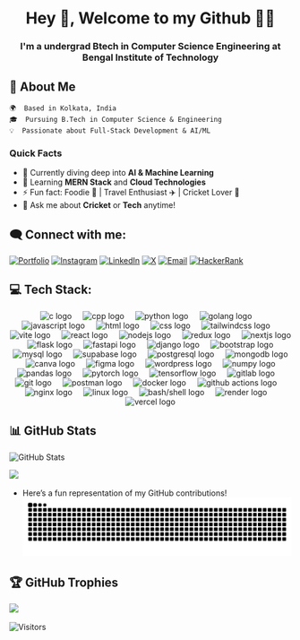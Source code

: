 <h1 align="center">Hey 👋, Welcome to my Github 🧑‍💻</h1>
<h3 align="center">I'm a undergrad Btech in Computer Science Engineering at Bengal Institute of Technology</h3>



## 🚀 About Me

```
🌍  Based in Kolkata, India
🎓  Pursuing B.Tech in Computer Science & Engineering
💡  Passionate about Full-Stack Development & AI/ML
```

### Quick Facts
- 🔭 Currently diving deep into **AI & Machine Learning**
- 🌱 Learning **MERN Stack** and **Cloud Technologies**
- ⚡ Fun fact: Foodie 🍕 | Travel Enthusiast ✈️ | Cricket Lover 🏏
- 💬 Ask me about **Cricket** or **Tech** anytime!


## 🗨️ Connect with me:
[![Portfolio](https://img.shields.io/badge/Portfolio-4285F4?style=for-the-badge&logo=vercel&logoColor=white)](https://imsubhro.vercel.app/)
[![Instagram](https://img.shields.io/badge/Instagram-%23E4405F.svg?style=for-the-badge&logo=instagram&logoColor=white)](https://instagram.com/just.subhro)
[![LinkedIn](https://img.shields.io/badge/LinkedIn-%230077B5.svg?style=for-the-badge&logo=linkedin&logoColor=white)](https://linkedin.com/in/subhro-mohanta)
[![X](https://img.shields.io/badge/X-black.svg?style=for-the-badge&logo=x&logoColor=white)](https://x.com/subhro_vk)
[![Email](https://img.shields.io/badge/Email-D14836?style=for-the-badge&logo=gmail&logoColor=white)](mailto:subhromohanta16@gmail.com)
[![HackerRank](https://img.shields.io/badge/HackerRank-2EC866?style=for-the-badge&logo=hackerrank&logoColor=white)](https://www.hackerrank.com/profile/mohanta_subhro04)



## 💻 Tech Stack:
<div align="center">
  <img src="https://skillicons.dev/icons?i=c" height="60" alt="c logo" />
  <img width="12" />
  <img src="https://skillicons.dev/icons?i=cpp" height="60" alt="cpp logo" />
  <img width="12" />
  <img src="https://skillicons.dev/icons?i=py" height="60" alt="python logo" />
  <img width="12" />
  <img src="https://skillicons.dev/icons?i=go" height="60" alt="golang logo" />
  <img width="12" />
  <img src="https://skillicons.dev/icons?i=js" height="60" alt="javascript logo" />
  <img width="12" />
  <img src="https://skillicons.dev/icons?i=html" height="60" alt="html logo" />
  <img width="12" />
  <img src="https://skillicons.dev/icons?i=css" height="60" alt="css logo" />
  <img width="12" />
  <img src="https://skillicons.dev/icons?i=tailwind" height="60" alt="tailwindcss logo" />
  <img width="12" />
  <img src="https://skillicons.dev/icons?i=vite" height="60" alt="vite logo" />
  <img width="12" />
  <img src="https://skillicons.dev/icons?i=react" height="60" alt="react logo" />
  <img width="12" />
  <img src="https://skillicons.dev/icons?i=nodejs" height="60" alt="nodejs logo" />
  <img width="12" />
  <img src="https://skillicons.dev/icons?i=redux" height="60" alt="redux logo" />
  <img width="12" />
  <img src="https://skillicons.dev/icons?i=nextjs" height="60" alt="nextjs logo" />
  <img width="12" />
  <img src="https://skillicons.dev/icons?i=flask" height="60" alt="flask logo" />
  <img width="12" />
  <img src="https://skillicons.dev/icons?i=fastapi" height="60" alt="fastapi logo" />
  <img width="12" />
  <img src="https://skillicons.dev/icons?i=django" height="60" alt="django logo" />
  <img width="12" />
  <img src="https://skillicons.dev/icons?i=bootstrap" height="60" alt="bootstrap logo" />
  <img width="12" />
  <img src="https://skillicons.dev/icons?i=mysql" height="60" alt="mysql logo" />
  <img width="12" />
  <img src="https://skillicons.dev/icons?i=supabase" height="60" alt="supabase logo" />
  <img width="12" />
  <img src="https://skillicons.dev/icons?i=postgres" height="60" alt="postgresql logo" />
  <img width="12" />
  <img src="https://skillicons.dev/icons?i=mongodb" height="60" alt="mongodb logo" />
  <img width="12" />
  <img src="https://cdn.jsdelivr.net/gh/devicons/devicon/icons/canva/canva-original.svg" height="50" alt="canva logo" />
  <img width="12" />
  <img src="https://skillicons.dev/icons?i=figma" height="60" alt="figma logo" />
  <img width="12" />
  <img src="https://skillicons.dev/icons?i=wordpress" height="60" alt="wordpress logo" />
  <img width="12"/>
  <img src="https://cdn.jsdelivr.net/gh/devicons/devicon/icons/numpy/numpy-original.svg" height="50" alt="numpy logo" />
  <img width="12" />
  <img src="https://cdn.jsdelivr.net/gh/devicons/devicon/icons/pandas/pandas-original.svg" height="50" alt="pandas logo" />
  <img width="12" />
  <img src="https://cdn.jsdelivr.net/gh/devicons/devicon/icons/pytorch/pytorch-original.svg" height="50" alt="pytorch logo" />
  <img width="12" />
  <img src="https://cdn.jsdelivr.net/gh/devicons/devicon/icons/tensorflow/tensorflow-original.svg" height="50" alt="tensorflow logo" />
  <img width="12" />
  <img src="https://skillicons.dev/icons?i=gitlab" height="60" alt="gitlab logo" />
  <img width="12" />
  <img src="https://skillicons.dev/icons?i=git" height="60" alt="git logo" />
  <img width="12" />
  <img src="https://skillicons.dev/icons?i=postman" height="60" alt="postman logo" />
  <img width="12" />
  <img src="https://skillicons.dev/icons?i=docker" height="60" alt="docker logo" />
  <img width="12" />
  <img src="https://skillicons.dev/icons?i=githubactions" height="60" alt="github actions logo" />
  <img width="12" />
  <img src="https://skillicons.dev/icons?i=nginx" height="60" alt="nginx logo" />
  <img width="12" />
  <img src="https://skillicons.dev/icons?i=linux" height="60" alt="linux logo" />
  <img width="12" />
  <img src="https://skillicons.dev/icons?i=bash" height="60" alt="bash/shell logo" />
  <img width="12" />
  <img src="https://cdn.simpleicons.org/render/46E3B7" height="45" alt="render logo" />
  <img width="12" />
  <img src="https://skillicons.dev/icons?i=vercel" height="60" alt="vercel logo" />
</div>



## 📊 GitHub Stats

<!-- Profile Stats -->
![GitHub Stats](https://github-readme-stats.vercel.app/api?username=imSubhro&theme=gruvbox&hide_border=false&include_all_commits=true&count_private=true)

<!-- Streak Stats -->
![](https://nirzak-streak-stats.vercel.app/?user=imSubhro&theme=gruvbox&hide_border=false)<br/>


- Here’s a fun representation of my GitHub contributions!
![snake gif](https://github.com/Rana718/Rana718/blob/output/github-snake-dark.svg)

## 🏆 GitHub Trophies
![](https://github-profile-trophy.vercel.app/?username=imSubhro&theme=onedark&no-frame=false&no-bg=false&margin-w=4)


![Visitors](https://komarev.com/ghpvc/?username=imSubhro&label=Profile%20views&color=0e75b6&style=flat)



<!-- Proudly created with GPRM ( https://gprm.itsvg.in ) -->
